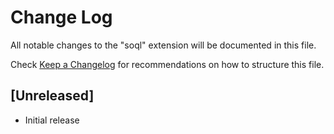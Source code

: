 # Change Log

All notable changes to the "soql" extension will be documented in this file.

Check [Keep a Changelog](http://keepachangelog.com/) for recommendations on how to structure this file.

## [Unreleased]

- Initial release